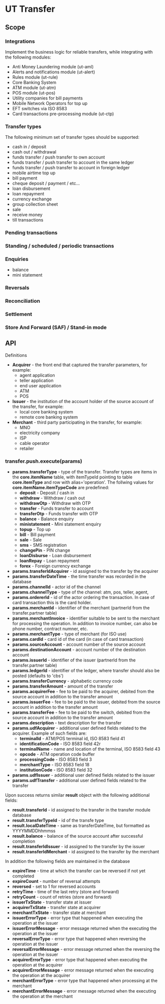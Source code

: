 # UT Transfer

## Scope

### Integrations

Implement the business logic for reliable transfers, while integrating with the following modules:

* Anti Money Laundering module (ut-aml)
* Alerts and notifications module (ut-alert)
* Rules module (ut-rule)
* Core Banking System
* ATM module (ut-atm)
* POS module (ut-pos)
* Utility companies for bill payments
* Mobile Network Operators for top up
* EFT switches via ISO 8583
* Card transactions pre-processing module (ut-ctp)

### Transfer types

The following minimum set of transfer types should be supported:

* cash in / deposit
* cash out / withdrawal
* funds transfer / push transfer to own account
* funds transfer / push transfer to account in the same ledger
* funds transfer / push transfer to account in foreign ledger
* mobile airtime top up
* bill payment
* cheque deposit / payment / etc...
* loan disbursement
* loan repayment
* currency exchange
* group collection sheet
* sale
* receive money
* till transactions

### Pending transactions

### Standing / scheduled / periodic transactions

### Enquiries

* balance
* mini statement

### Reversals

### Reconciliation

### Settlement

### Store And Forward (SAF) / Stand-in mode

## API

Definitions

* **Acquirer** - the front end that captured the transfer parameters, for example:
  * agent application
  * teller application
  * end user application
  * ATM
  * POS
* **Issuer** - the institution of the account holder of the source account of the transfer, for example:
  * local core banking system
  * remote core banking system
* **Merchant** - third party participating in the transfer, for example:
  * MNO
  * electricity company
  * ISP
  * cable operator
  * retailer

### transfer.push.execute(params)

* **params.transferType** - type of the transfer. Transfer types are items in the **core.itemName** table, with itemTypeId pointing to table **core.itemType** and row with alias='operation'. The follwing values for **core.itemName.itemTypeCode** are predefined:
  * **deposit** - Deposit / cash in
  * **withdraw** - Withdraw / cash out
  * **withdrawOtp** - Withdraw with OTP
  * **transfer** - Funds transfer to account
  * **transferOtp** - Funds transfer with OTP
  * **balance** - Balance enquiry
  * **ministatement** - Mini statement enquiry
  * **topup** - Top up
  * **bill** - Bill payment
  * **sale** - Sale
  * **sms** - SMS registration
  * **changePin** - PIN change
  * **loanDisburse** - Loan disbursement
  * **loanRepay** - Loan repayment
  * **forex** - Foreign currency exchange
* **params.transferIdAcquirer** - id assigned to the transfer by the acquirer
* **params.transferDateTime** - the time transfer was recorded in the database
* **params.channelId** - actor id of the channel
* **params.channelType** - type of the channel: atm, pos, teller, agent,
* **params.ordererId** - id of the actor ordering the transaction. In case of card transaction this is the card holder.
* **params.merchantId** - identifier of the merchant (partnerId from the transfer.partner table)
* **params.merchantInvoice** - identifier suitable to be sent to the merchant for processing the operation. In addition to invoice number, can also be phone number, contract numner, etc.
* **params.merchantType** - type of merchant (for ISO use)
* **params.cardId** - card id of the card (in case of card transaction)
* **params.sourceAccount** - account number of the source account
* **params.destinationAccount** - account number of the destination account
* **params.issuerId** - identifier of the issuer (partnerId from the transfer.partner table)
* **params.ledgerId** - identifier of the ledger, where transfer should also be posted (defaults to 'cbs')
* **params.transferCurrency** - alphabetic currency code
* **params.transferAmount** - amount of the transfer
* **params.acquirerFee** - fee to be paid to the acquirer, debited from the source account in addition to the transfer amount
* **params.issuerFee** - fee to be paid to the issuer, debited from the source account in addition to the transfer amount
* **params.transferFee** - fee to be paid to the switch, debited from the source account in addition to the transfer amount
* **params.description** - text description for the transfer
* **params.udfAcquirer** - additional user defined fields related to the acquirer. Example of such fields are:
    * **terminalId** - ATM/POS terminal id, ISO 8583 field 41
    * **identificationCode** - ISO 8583 field 42r
    * **terminalName** - name and location of the terminal, ISO 8583 field 43
    * **opcode** - ATM operation code buffer
    * **processingCode** - ISO 8583 field 3
    * **merchantType** - ISO 8583 field 18
    * **institutionCode** - ISO 8583 field 32
* **params.udfIssuer** - additional user defined fields related to the issuer
* **params.udfTransfer** - additional user defined fields related to the transfer

Upon success returns similar **result** object with the following additional fields:

* **result.transferId** - id assigned to the transfer in the transfer module database
* **result.transferTypeId** - id of the transfe type
* **result.localDateTime** - same as transferDateTime, but formatted as YYYYMMDDhhmmss
* **result.balance** - balance of the source account after successful completion
* **result.transferIdIssuer** - id assigned to the transfer by the issuer
* **result.transferIdMerchant** - id assigned to the transfer by the merchant

In addition the following fields are maintained in the database

* **expireTime** - time at which the transfer can be reversed if not yet completed
* **expireCount** - number of reversal attempts
* **reversed** - set to 1 for reversed accounts
* **retryTime** - time of the last retry (store and forward)
* **retryCount** - count of retries (store and forward)
* **issuerTxState** - transfer state at issuer
* **acquirerTxState** - transfer state at acquirer
* **merchantTxState** - transfer state at merchant
* **issuerErrorType** - error type that happened when executing the operation at the issuer
* **issuerErrorMessage** - error message returned when the executing the operation at the issuer
* **reversalErrorType** - error type that happened when reversing the operation at the issuer
* **reversalErrorMessage** - error message returned when the reversing the operation at the issuer
* **acquirerErrorType** - error type that happened when executing the operation at the acquirer
* **acquirerErrorMessage** - error message returned when the executing the operation at the acquirer
* **merchantErrorType** - error type that happened when processing at the merchant
* **merchantErrorMessage** - error message returned when the executing the operation at the merchant
